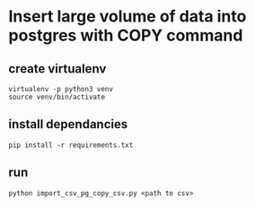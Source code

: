 # Insert large volume of data into postgres with COPY command

## create virtualenv
```
virtualenv -p python3 venv
source venv/bin/activate
```

## install dependancies

```
pip install -r requirements.txt
```

## run 
```
python import_csv_pg_copy_csv.py <path to csv>
```

